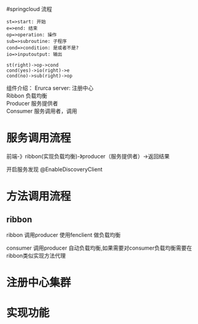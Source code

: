 #springcloud 流程

``` flow
st=>start: 开始
e=>end: 结束
op=>operation: 操作
sub=>subroutine: 子程序
cond=>condition: 是或者不是?
io=>inputoutput: 输出

st(right)->op->cond
cond(yes)->io(right)->e
cond(no)->sub(right)->op
```


组件介绍：
Erurca server: 注册中心  <br>
Ribbon 负载均衡 <br>
Producer 服务提供者  <br>
Consumer 服务调用者，调用  <br>


# 服务调用流程
前端-》ribbon(实现负载均衡)-》producer（服务提供者）->返回结果

开启服务发现
@EnableDiscoveryClient

#  方法调用流程
##  ribbon 
ribbon  调用producer 使用fenclient 做负载均衡


consumer 调用producer 自动负载均衡,如果需要对consumer负载均衡需要在 ribbon类似实现方法代理
# 注册中心集群


# 实现功能
